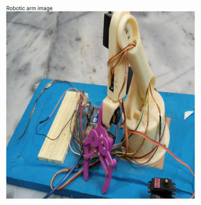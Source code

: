 
 <body>
 <h>Robotic arm image</h>
        <img src="Robotic.jpg" width="700px" height="500px" alt="" align="center"/>
        </body>